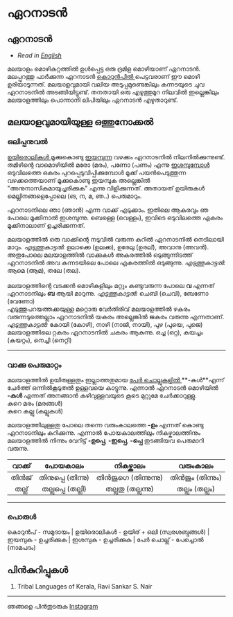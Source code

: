 # ഏറനാടന്‍


## ഏറനാടന്‍

* _Read in [English](/en/aranadan/)_

മലയാളം മൊഴികറ്റത്തില്‍ ഉള്‍പ്പെട്ട ഒരു ദ്രമിള മൊഴിയാണ് ഏറനാടന്‍. മലപ്പുറത്തു പാര്‍ക്കുന്ന ഏറനാടന്‍ [കൊറുന്‍പില്‍ ](#പരള) പെട്ടവരാണ് ഈ മൊഴി ഉരിയാടുന്നത്. മലയാളവുമായി വലിയ അടുപ്പമുണ്ടെങ്കിലും കന്നടയുടെ ചുവ ഏറനാടനില്‍ അടങ്ങിയിട്ടുണ്ട്. തനതായി ഒരു എഴുത്തുമുറ നിലവില്‍ ഇല്ലെങ്കിലും മലയാളത്തിലും പൊന്നാനി ലിപിയിലും ഏറനാടന്‍ എഴുതാറുണ്ട്.

## മലയാളവുമായിയുള്ള ഒത്തുനോക്കല്‍

### ഒലിപ്പനുവല്‍

[ഉയിരൊലികള്‍ ](#പരള)  മൂക്കുകൊണ്ടു [ഇയമ്പുന്ന](#പരള)  വഴക്കം ഏറനാടനില്‍ നിലനില്‍ക്കുന്നുണ്ട്. തമിഴിന്റെ വാമൊഴിയില്‍ മരോ (മരം), പണോ (പണം) എന്നു [ഇശമ്പുമ്പോള്‍ ](#പരള)  ഒടുവിലത്തെ ഒകരം പുറപ്പെടുവിപ്പിക്കുമ്പോള്‍ മൂക്ക് പയന്‍പെടുത്തുന്ന വഴക്കത്തെയാണ് മൂക്കുകൊണ്ടു ഇയമ്പുക അല്ലെങ്കില്‍  "അനുനാസികമായുച്ചരിക്കുക" എന്നു വിളിക്കുന്നത്. അതായത് ഉയിരുകള്‍ മെല്ലിനങ്ങളെപ്പോലെ (ങ, ന, മ, ഞ..) പെരുമാറും. <br>

ഏറനാടനിലെ ഞാ (ഞാന്‍) എന്ന വാക്ക് എടുക്കാം. ഇതിലെ ആകരവും ഞ പോലെ മൂക്കിനാല്‍ ഇശമ്പുന്നു. ബെള്ളെ (വെള്ളം), ഇവിടെ ഒടുവിലത്തെ എകരം മൂക്കിനാലാണ് ഉച്ചരിക്കുന്നത്.
<br>

മലയാളത്തില്‍ ഒരു വാക്കിന്റെ നടുവില്‍ വരുന്ന കുറില്‍ ഏറനാടനില്‍ നെടിലായി മാറും. *എടുത്തുകാട്ടല്‍:* ഉലാക്കെ (ഉലക്ക), ഉരേലു (ഉരല്), അവാനു (അവന്‍).<br>
അതുപോലെ മലയാളത്തില്‍ വാക്കുകള്‍ അകരത്തില്‍ ഒടുങ്ങുന്നിടത്ത് ഏറനാടനില്‍ അവ കന്നടയിലെ പോലെ എകരത്തില്‍ ഒടുങ്ങുന്നു.
*എടുത്തുകാട്ടല്‍:* ആമെ (ആമ), തലേ (തല).
<br><br>
മലയാളത്തിന്റെ വടക്കന്‍ മൊഴികളിലും മറ്റും കണ്ടുവരുന്ന പോലെ **വ** എന്നത് ഏറനാടനിലും **ബ** ആയി മാറുന്നു. *എടുത്തുകാട്ടല്‍:* ചെബി (ചെവി), ബേണോ (വേണോ)
<br>
എടുത്തുപറയത്തക്കയുള്ള മറ്റൊരു വേര്‍തിരിവ് മലയാളത്തില്‍ ഴകരം വരുന്നടുത്തെല്ലാം ഏറനാടനില്‍ യകരം അല്ലെങ്കില്‍ ജകരം വരുന്നു എന്നതാണ്.
*എടുത്തുകാട്ടല്‍:* കോയി (കോഴി), നാഴി (നാജി, നായി), പുഴ (പുയെ, പുജെ) 
<br>
മലയാളത്തിലെ റ്റകരം ഏറനാടനില്‍ ചകരം ആകുന്നു.
ഒച്ച (ഒറ്റ), കയച്ചം (കയറ്റം), നെച്ചി (നെറ്റി)
______________

### വാക്കു പെരുമാറ്റം 

മലയാളത്തില്‍ ഉയിരുള്ളതും ഇല്ലാത്തതുമായ [പേര്‍ ചൊല്ലുകളില്‍ ](#പരള)  **-കള്‍**എന്ന് ചേര്‍ത്ത് ഒന്നില്‍കൂടുതല്‍ ഉള്ളവയെ കാട്ടുന്നു. എന്നാല്‍ ഏറനാടന്‍ മൊഴിയില്‍ **-കള്‍** എന്നത് അനങ്ങാന്‍ കഴിവുള്ളവയുടെ കൂടെ മുറ്റുമേ ചേര്‍ക്കാറുള്ളു.
<br>
കുറെ മരം (മരങ്ങള്‍)<br>
കുറെ കല്ലു (കല്ലുകള്‍)<br>

മലയാളത്തിലുള്ളതു പോലെ തന്നെ വരുംകാലത്തെ **-ഉം** എന്നത് കൊണ്ടു ഏറനാടനിലും കുറിക്കുന്നു. എന്നാല്‍ പോയകാലത്തിലും നികഴ്കാലത്തിനും മലയാളത്തില്‍ നിന്നും വേറിട്ട് **-ഉപ്പെ**, **-ഇപ്പെ**, **-പ്പെ** തുടങ്ങിയവ പെരുമാറി വരുന്നു.<br>

| വാക്ക് | പോയകാലം | നികഴ്ക്കാലം | വരുംകാലം |
| :--------: | :----: | :--------: | :----: |
| തിന്‍ജ് | തിനുപ്പെ (തിന്നു) | തിന്‍ജുഗെ (തിന്നുന്നു)| തിന്‍ജും (തിന്നും)|
| തല്ല്| തല്ലുപ്പെ (തല്ലി) | തല്ലുതു (തല്ലുന്നു)| തല്ലും (തല്ലും)|
__________

### പൊരുള്‍ 
കൊറുന്‍പ് - സമുദായം | ഉയിരൊലികള്‍ - ഉയിര് + ഒലി (സ്വരശബ്ദങ്ങള്‍) | ഇയമ്പുക - ഉച്ചരിക്കുക | ഇശമ്പുക - ഉച്ചരിക്കുക | പേര്‍ ചൊല്ല് - പേച്ചൊല്‍ (നാമപദം)

## പിന്‍കുറിപ്പുകള്‍

1. Tribal Languages of Kerala, Ravi Sankar S. Nair

______________________________________________________
ഞങ്ങളെ പിന്‍തുടരുക [Instagram](https://www.instagram.com/malayalamozhi/)
